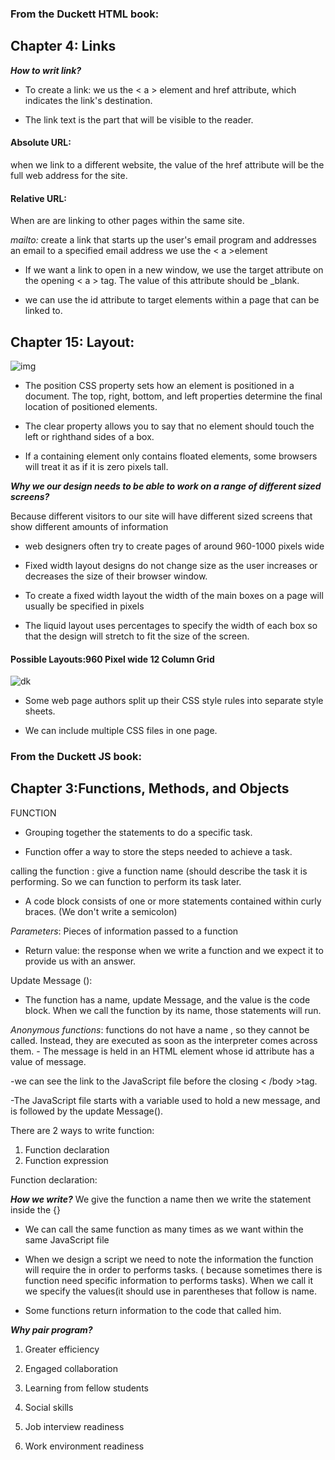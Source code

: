### From the Duckett HTML book:

## Chapter 4: Links

***How to writ link?***

- To create a link: we us the < a > element and href attribute, which indicates the link's destination.



- The link text is the part that will be visible to the reader.

#### Absolute URL: 
when we link to a different website, the value of the href attribute will be the full web address for the site.

#### Relative URL:
When are are linking to other pages within the same site.

*mailto:* create a link that starts up the user's email program and addresses an email to a specified email address we use the < a >element

- If we want a link to open in a new window, we use the target attribute on the opening < a > tag. The value of this
attribute should be _blank.

- we can use the id attribute to target elements within a page that can be linked to.

## Chapter 15: Layout:

![img](https://player.slideplayer.com/90/14545330/slides/slide_3.jpg)


- The position CSS property sets how an element is positioned in a document. The top, right, bottom, and left properties determine the final location of positioned elements.

- The clear property allows you to say that no element should touch the left or righthand sides of a box. 

- If a containing element only contains floated elements, some browsers will treat it as if it is zero pixels tall.

***Why we our design needs to be able to work on a range of different sized screens?***

Because different visitors to our site will have different sized screens that show different amounts of information

- web designers often try to create pages of around 960-1000 pixels wide

- Fixed width layout designs do not change size as the user increases or decreases the size of their browser window.

- To create a fixed width layout the width of the main boxes on a page will usually be specified in pixels

- The liquid layout uses percentages to specify the width of each box so that the design will stretch to fit the size of the screen.

#### Possible Layouts:960 Pixel wide 12 Column Grid

![dk](https://uploads.sitepoint.com/wp-content/uploads/2013/05/960-12-col-grid.jpg)


- Some web page authors split up their CSS style rules into separate style sheets.

- We can include multiple CSS files in one page.

### From the Duckett JS book:

## Chapter 3:Functions, Methods, and Objects

FUNCTION

- Grouping together the statements to do a specific task.

- Function offer a way to store the steps needed to achieve a task.

calling the function : give a function name (should describe the task it is performing. So we can function to perform its task later.

- A code block consists of one or more statements contained within curly braces. (We don't write a semicolon)

*Parameters*: Pieces of information passed to a function

- Return value: the response when we write a function and  we expect it to provide us with an answer.

Update Message (): 
- The function has a name, update Message, and the value is the code block.  When we call the function by its name, those statements will run.

*Anonymous functions*: functions do not have a name , so they cannot be called. Instead, they are executed as soon as the interpreter comes across them.  - The message is held in an HTML element whose id attribute has a value of message.

-we can see the link to the JavaScript file before the closing < /body >tag.

-The JavaScript file starts with a variable used to hold a new message, and is followed by the update Message().

There are 2 ways to write function:
1. Function declaration
2. Function expression

Function declaration:

***How we write?***
We give the function a name then we write the statement inside the {}

- We can call the same function as many times as we want within the same JavaScript file

- When we design a script we need to note the information the function will require the in order to performs tasks. ( because sometimes there is function need specific information to performs tasks). When we call it we specify the values(it should use in parentheses that follow is name.

- Some functions return information to the code that called him.


***Why pair program?***

1. Greater efficiency

2. Engaged collaboration

3. Learning from fellow students

4. Social skills

5. Job interview readiness

6. Work environment readiness


